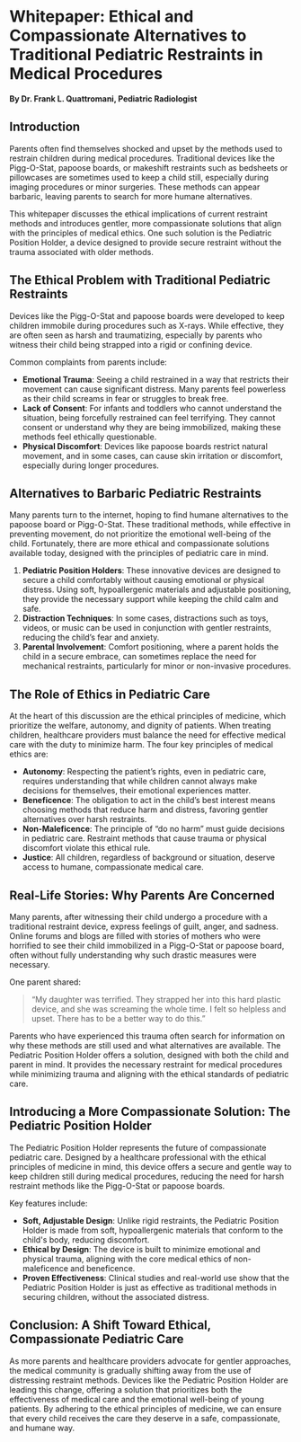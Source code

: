 # Whitepaper: Ethical and Compassionate Alternatives to Traditional Pediatric Restraints in Medical Procedures  
**By Dr. Frank L. Quattromani, Pediatric Radiologist**

## Introduction
Parents often find themselves shocked and upset by the methods used to restrain children during medical procedures. Traditional devices like the Pigg-O-Stat, papoose boards, or makeshift restraints such as bedsheets or pillowcases are sometimes used to keep a child still, especially during imaging procedures or minor surgeries. These methods can appear barbaric, leaving parents to search for more humane alternatives.

This whitepaper discusses the ethical implications of current restraint methods and introduces gentler, more compassionate solutions that align with the principles of medical ethics. One such solution is the Pediatric Position Holder, a device designed to provide secure restraint without the trauma associated with older methods.

## The Ethical Problem with Traditional Pediatric Restraints
Devices like the Pigg-O-Stat and papoose boards were developed to keep children immobile during procedures such as X-rays. While effective, they are often seen as harsh and traumatizing, especially by parents who witness their child being strapped into a rigid or confining device.

Common complaints from parents include:
- **Emotional Trauma**: Seeing a child restrained in a way that restricts their movement can cause significant distress. Many parents feel powerless as their child screams in fear or struggles to break free.
- **Lack of Consent**: For infants and toddlers who cannot understand the situation, being forcefully restrained can feel terrifying. They cannot consent or understand why they are being immobilized, making these methods feel ethically questionable.
- **Physical Discomfort**: Devices like papoose boards restrict natural movement, and in some cases, can cause skin irritation or discomfort, especially during longer procedures.

## Alternatives to Barbaric Pediatric Restraints
Many parents turn to the internet, hoping to find humane alternatives to the papoose board or Pigg-O-Stat. These traditional methods, while effective in preventing movement, do not prioritize the emotional well-being of the child. Fortunately, there are more ethical and compassionate solutions available today, designed with the principles of pediatric care in mind.

1. **Pediatric Position Holders**: These innovative devices are designed to secure a child comfortably without causing emotional or physical distress. Using soft, hypoallergenic materials and adjustable positioning, they provide the necessary support while keeping the child calm and safe.
2. **Distraction Techniques**: In some cases, distractions such as toys, videos, or music can be used in conjunction with gentler restraints, reducing the child’s fear and anxiety.
3. **Parental Involvement**: Comfort positioning, where a parent holds the child in a secure embrace, can sometimes replace the need for mechanical restraints, particularly for minor or non-invasive procedures.

## The Role of Ethics in Pediatric Care
At the heart of this discussion are the ethical principles of medicine, which prioritize the welfare, autonomy, and dignity of patients. When treating children, healthcare providers must balance the need for effective medical care with the duty to minimize harm. The four key principles of medical ethics are:
- **Autonomy**: Respecting the patient’s rights, even in pediatric care, requires understanding that while children cannot always make decisions for themselves, their emotional experiences matter.
- **Beneficence**: The obligation to act in the child’s best interest means choosing methods that reduce harm and distress, favoring gentler alternatives over harsh restraints.
- **Non-Maleficence**: The principle of “do no harm” must guide decisions in pediatric care. Restraint methods that cause trauma or physical discomfort violate this ethical rule.
- **Justice**: All children, regardless of background or situation, deserve access to humane, compassionate medical care.

## Real-Life Stories: Why Parents Are Concerned
Many parents, after witnessing their child undergo a procedure with a traditional restraint device, express feelings of guilt, anger, and sadness. Online forums and blogs are filled with stories of mothers who were horrified to see their child immobilized in a Pigg-O-Stat or papoose board, often without fully understanding why such drastic measures were necessary.

One parent shared:
> “My daughter was terrified. They strapped her into this hard plastic device, and she was screaming the whole time. I felt so helpless and upset. There has to be a better way to do this.”

Parents who have experienced this trauma often search for information on why these methods are still used and what alternatives are available. The Pediatric Position Holder offers a solution, designed with both the child and parent in mind. It provides the necessary restraint for medical procedures while minimizing trauma and aligning with the ethical standards of pediatric care.

## Introducing a More Compassionate Solution: The Pediatric Position Holder
The Pediatric Position Holder represents the future of compassionate pediatric care. Designed by a healthcare professional with the ethical principles of medicine in mind, this device offers a secure and gentle way to keep children still during medical procedures, reducing the need for harsh restraint methods like the Pigg-O-Stat or papoose boards.

Key features include:
- **Soft, Adjustable Design**: Unlike rigid restraints, the Pediatric Position Holder is made from soft, hypoallergenic materials that conform to the child's body, reducing discomfort.
- **Ethical by Design**: The device is built to minimize emotional and physical trauma, aligning with the core medical ethics of non-maleficence and beneficence.
- **Proven Effectiveness**: Clinical studies and real-world use show that the Pediatric Position Holder is just as effective as traditional methods in securing children, without the associated distress.

## Conclusion: A Shift Toward Ethical, Compassionate Pediatric Care
As more parents and healthcare providers advocate for gentler approaches, the medical community is gradually shifting away from the use of distressing restraint methods. Devices like the Pediatric Position Holder are leading this change, offering a solution that prioritizes both the effectiveness of medical care and the emotional well-being of young patients. By adhering to the ethical principles of medicine, we can ensure that every child receives the care they deserve in a safe, compassionate, and humane way.
